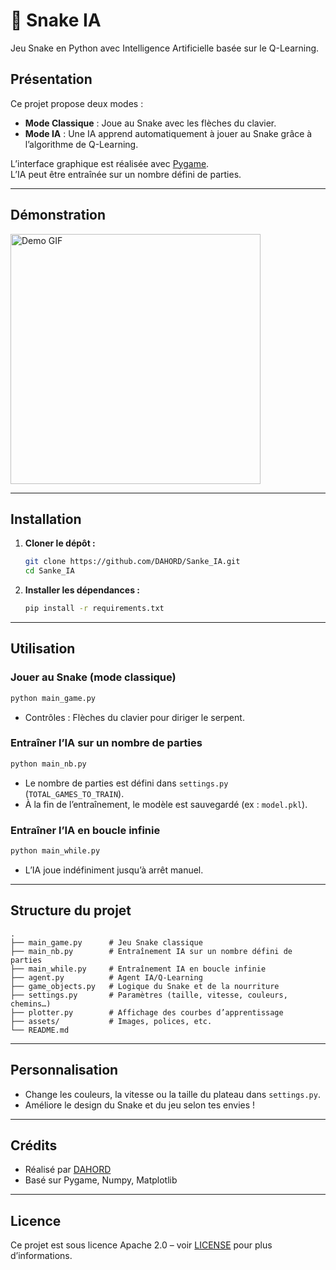 # 🐍 Snake IA

Jeu Snake en Python avec Intelligence Artificielle basée sur le Q-Learning.

## Présentation

Ce projet propose deux modes :
- **Mode Classique** : Joue au Snake avec les flèches du clavier.
- **Mode IA** : Une IA apprend automatiquement à jouer au Snake grâce à l’algorithme de Q-Learning.

L’interface graphique est réalisée avec [Pygame](https://www.pygame.org/).  
L’IA peut être entraînée sur un nombre défini de parties.

---

## Démonstration

<img src="https://user-images.githubusercontent.com/your_screenshot.gif" alt="Demo GIF" width="400"/>

---

## Installation

1. **Cloner le dépôt :**
   ```bash
   git clone https://github.com/DAHORD/Sanke_IA.git
   cd Sanke_IA
   ```

2. **Installer les dépendances :**
   ```bash
   pip install -r requirements.txt
   ```

---

## Utilisation

### Jouer au Snake (mode classique)

```bash
python main_game.py
```
- Contrôles : Flèches du clavier pour diriger le serpent.

### Entraîner l’IA sur un nombre de parties

```bash
python main_nb.py
```
- Le nombre de parties est défini dans `settings.py` (`TOTAL_GAMES_TO_TRAIN`).
- À la fin de l’entraînement, le modèle est sauvegardé (ex : `model.pkl`).

### Entraîner l’IA en boucle infinie

```bash
python main_while.py
```
- L’IA joue indéfiniment jusqu’à arrêt manuel.

---

## Structure du projet

```
.
├── main_game.py      # Jeu Snake classique
├── main_nb.py        # Entraînement IA sur un nombre défini de parties
├── main_while.py     # Entraînement IA en boucle infinie
├── agent.py          # Agent IA/Q-Learning
├── game_objects.py   # Logique du Snake et de la nourriture
├── settings.py       # Paramètres (taille, vitesse, couleurs, chemins…)
├── plotter.py        # Affichage des courbes d’apprentissage
├── assets/           # Images, polices, etc.
└── README.md
```

---

## Personnalisation

- Change les couleurs, la vitesse ou la taille du plateau dans `settings.py`.
- Améliore le design du Snake et du jeu selon tes envies !

---

## Crédits

- Réalisé par [DAHORD](https://github.com/DAHORD)
- Basé sur Pygame, Numpy, Matplotlib

---

## Licence

Ce projet est sous licence Apache 2.0 – voir [LICENSE](LICENSE) pour plus d’informations.